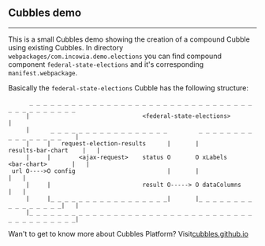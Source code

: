 ## Cubbles <federal-state-elections> demo

<hr/>

This is a small Cubbles demo showing the creation of a compound Cubble using existing Cubbles. In directory  `webpackages/com.incowia.demo.elections` you can find compound component `federal-state-elections` and it's corresponding `manifest.webpackage`.

Basically the `federal-state-elections` Cubble has the following structure:

```
      _ _ _ _ _ _ _ _ _ _ _ _ _ _ _ _ _ _ _ _ _ _ _ _ _ _ _ _ _ _ _ _ _ _ _ _ _ _ _ _ _ _
     |                                <federal-state-elections>                          |
     |      _ _ _ _ _ _ _ _ _ _ _ _ _ _ _ _ _         _ _ _ _ _ _ _ _ _ _ _ _ _ _ _ _    |
     |     |   request-election-results      |       |          results-bar-chart    |   |
     |     |        <ajax-request>    status O       O xLabels     <bar-chart>       |   |
 url O---->O config                          |       |                               |   |
     |     |                          result O-----> O dataColumns                   |   |
     |     |_ _ _ _ _ _ _ _ _ _ _ _ _ _ _ _ _|       |_ _ _ _ _ _ _ _ _ _ _ _ _ _ _ _|   |
     |_ _ _ _ _ _ _ _ _ _ _ _ _ _ _ _ _ _ _ _ _ _ _ _ _ _ _ _ _ _ _ _ _ _ _ _ _ _ _ _ _ _|

```

Wan't to get to know more about Cubbles Platform? Visit[cubbles.github.io](www.cubbles.github.io)
